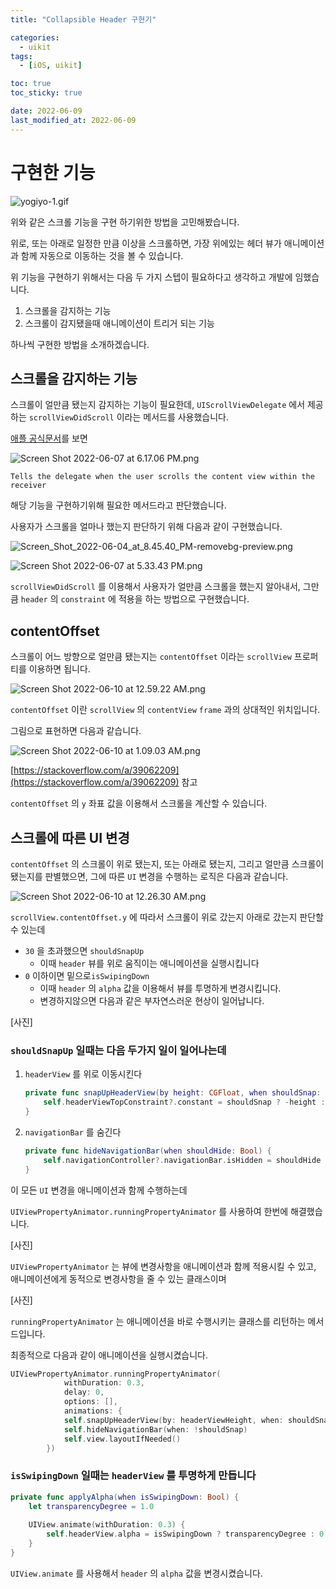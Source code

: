 ```yaml
---
title: "Collapsible Header 구현기"

categories:
  - uikit
tags:
  - [iOS, uikit]

toc: true
toc_sticky: true

date: 2022-06-09
last_modified_at: 2022-06-09
---
```


# 구현한 기능

![yogiyo-1.gif](https://s3-us-west-2.amazonaws.com/secure.notion-static.com/3f7277b8-78cd-4a5a-9c24-32927da1b6f5/yogiyo-1.gif)

위와 같은 스크롤 기능을 구현 하기위한 방법을 고민해봤습니다.

위로, 또는 아래로 일정한 만큼 이상을 스크롤하면, 가장 위에있는 헤더 뷰가 애니메이션과 함께 자동으로 이동하는 것을 볼 수 있습니다.

위 기능을 구현하기 위해서는 다음 두 가지 스텝이 필요하다고 생각하고 개발에 임했습니다.

1. 스크롤을 감지하는 기능
2. 스크롤이 감지됐을때 애니메이션이 트리거 되는 기능

하나씩 구현한 방법을 소개하겠습니다.

## 스크롤을 감지하는 기능

스크롤이 얼만큼 됐는지 감지하는 기능이 필요한데, `UIScrollViewDelegate` 에서 제공하는 `scrollViewDidScroll` 이라는 메서드를 사용했습니다.

[애플 공식문서](https://developer.apple.com/documentation/uikit/uiscrollviewdelegate/1619392-scrollviewdidscroll)를 보면 

![Screen Shot 2022-06-07 at 6.17.06 PM.png](https://s3-us-west-2.amazonaws.com/secure.notion-static.com/bf39adf3-44dc-40fe-9d1d-28b7051b2eeb/Screen_Shot_2022-06-07_at_6.17.06_PM.png)

`Tells the delegate when the user scrolls the content view within the receiver` 

해당 기능을 구현하기위해 필요한 메서드라고 판단했습니다.

사용자가 스크롤을 얼마나 했는지 판단하기 위해 다음과 같이 구현했습니다.

![Screen_Shot_2022-06-04_at_8.45.40_PM-removebg-preview.png](https://s3-us-west-2.amazonaws.com/secure.notion-static.com/25044497-3c09-406a-bba9-138ec4546c0d/Screen_Shot_2022-06-04_at_8.45.40_PM-removebg-preview.png)

![Screen Shot 2022-06-07 at 5.33.43 PM.png](https://s3-us-west-2.amazonaws.com/secure.notion-static.com/54a71425-699b-4ba3-bf00-f249cc88ccec/Screen_Shot_2022-06-07_at_5.33.43_PM.png)

`scrollViewDidScroll` 를 이용해서 사용자가 얼만큼 스크롤을 했는지 알아내서, 그만큼 `header` 의 `constraint` 에 적용을 하는 방법으로 구현했습니다.

## contentOffset

스크롤이 어느 방향으로 얼만큼 됐는지는 `contentOffset` 이라는 `scrollView` 프로퍼티를 이용하면 됩니다.

![Screen Shot 2022-06-10 at 12.59.22 AM.png](https://s3-us-west-2.amazonaws.com/secure.notion-static.com/41b4dbf8-fea6-47cf-80a8-3986a6b25e59/Screen_Shot_2022-06-10_at_12.59.22_AM.png)

`contentOffset` 이란 `scrollView` 의 `contentView` `frame` 과의 상대적인 위치입니다.

그림으로 표현하면 다음과 같습니다.

![Screen Shot 2022-06-10 at 1.09.03 AM.png](https://s3-us-west-2.amazonaws.com/secure.notion-static.com/957d12df-7000-4e5b-9b01-6063efda8d7c/Screen_Shot_2022-06-10_at_1.09.03_AM.png)

[https://stackoverflow.com/a/39062209](https://stackoverflow.com/a/39062209) 참고

`contentOffset` 의 `y`  좌표 값을 이용해서 스크롤을 계산할 수 있습니다.

## 스크롤에 따른 UI 변경

`contentOffset` 의 스크롤이 위로 됐는지, 또는 아래로 됐는지, 그리고 얼만큼 스크롤이 됐는지를 판별했으면, 그에 따른 `UI` 변경을 수행하는 로직은 다음과 같습니다.

![Screen Shot 2022-06-10 at 12.26.30 AM.png](https://s3-us-west-2.amazonaws.com/secure.notion-static.com/05b137e6-7e6a-4d80-aa50-ee77f7d0ca86/Screen_Shot_2022-06-10_at_12.26.30_AM.png)

`scrollView.contentOffset.y` 에 따라서 스크롤이 위로 갔는지 아래로 갔는지 판단할 수 있는데

- `30` 을 초과했으면 `shouldSnapUp`
    - 이때 `header` 뷰를 위로 움직이는 애니메이션을 실행시킵니다
- `0` 이하이면 밑으로`isSwipingDown`
    - 이때 `header` 의 `alpha` 값을 이용해서 뷰를 투명하게 변경시킵니다.
    - 변경하지않으면 다음과 같은 부자연스러운 현상이 일어납니다.

[사진]

### `shouldSnapUp` 일때는 다음 두가지 일이 일어나는데

1. `headerView` 를 위로 이동시킨다
    
    ```swift
    private func snapUpHeaderView(by height: CGFloat, when shouldSnap: Bool) {
        self.headerViewTopConstraint?.constant = shouldSnap ? -height : 0
    }
    ```
    
2. `navigationBar` 를 숨긴다
    
    ```swift
    private func hideNavigationBar(when shouldHide: Bool) {
        self.navigationController?.navigationBar.isHidden = shouldHide
    }
    ```
    

이 모든 `UI` 변경을 애니메이션과 함께 수행하는데

`UIViewPropertyAnimator.runningPropertyAnimator` 를 사용하여 한번에 해결했습니다.

[사진]

`UIViewPropertyAnimator` 는 뷰에 변경사항을 애니메이션과 함께 적용시킬 수 있고, 애니메이션에게 동적으로 변경사항을 줄 수 있는 클래스이며 

[사진]

`runningPropertyAnimator` 는 애니메이션을 바로 수행시키는 클래스를 리턴하는 메서드입니다.

최종적으로 다음과 같이 애니메이션을 실행시켰습니다.

```swift
UIViewPropertyAnimator.runningPropertyAnimator(
            withDuration: 0.3,
            delay: 0,
            options: [],
            animations: {
            self.snapUpHeaderView(by: headerViewHeight, when: shouldSnap)
            self.hideNavigationBar(when: !shouldSnap)
            self.view.layoutIfNeeded()
        })
```

### `isSwipingDown` 일때는 `headerView` 를 투명하게 만듭니다

```swift
private func applyAlpha(when isSwipingDown: Bool) {
    let transparencyDegree = 1.0
    
    UIView.animate(withDuration: 0.3) {
        self.headerView.alpha = isSwipingDown ? transparencyDegree : 0
    }
}
```

`UIView.animate` 를 사용해서 `header` 의 `alpha` 값을 변경시켰습니다.
